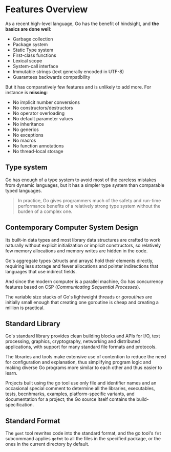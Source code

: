 # Features Overview

As a recent high-level language, Go has the benefit of hindsight, and **the basics are done well**:

* Garbage collection
* Package system
* Static Type system
* First-class functions
* Lexical scope
* System-call interface
* Immutable strings (text generally encoded in UTF-8)
* Guarantees backwards compatibility

But it has comparatively few features and is unlikely to add more. For instance is **missing**:

* No implicit number conversions
* No constructors/destructors
* No operator overloading
* No default parameter values
* No inheritance
* No generics
* No exceptions
* No macros
* No function annotations
* No thread-local storage

## Type system

Go has enough of a type system to avoid most of the careless mistakes from dynamic languages, but it has a simpler type system than comparable typed languages.

> In practice, Go gives programmers much of the safety and run-time performance benefits of a relatively strong type system without the burden of a complex one.

## Contemporary Computer System Design

Its built-in data types and most library data structures are crafted to work naturally without explicit initialization or implicit constructors, so relatively few memory allocations and memory writes are hidden in the code.

Go's aggregate types (structs and arrays) hold their elements directly, requiring less storage and fewer allocations and pointer indirections that languages that use indirect fields.

And since the modern computer is a parallel machine, Go has concurrency features based on CSP (*Communicating Sequential Processes*).

The variable size stacks of Go's lightweight threads or *goroutines* are initially small enough that creating one goroutine is cheap and creating a million is practical.

## Standard Library

Go's standard library provides clean building blocks and APIs for I/O, text processing, graphics, cryptography, networking and distributed applications, with support for many standard file formats and protocols.

The libraries and tools make extensive use of contention to reduce the need for configuration and explanation, thus simplifying program logic and making diverse Go programs more similar to each other and thus easier to learn.

Projects built using the go tool use only file and identifier names and an occasional special comment to determine all the libraries, executables, tests, becnhmarks, examples, platform-specific variants, and documentation for a project; the Go source itself contains the build-specification.

## Standard Format

The `gomt` tool rewrites code into the standard format, and the go tool's `fmt` subcommand applies `gofmt` to all the files in the specified package, or the ones in the current directory by default.
